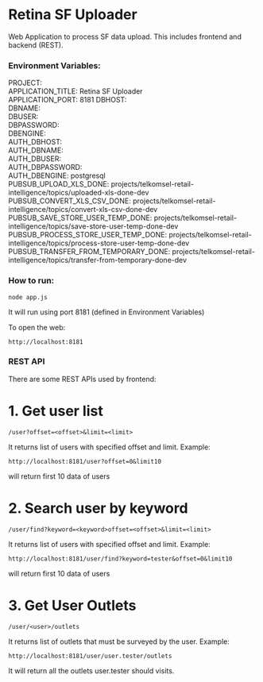 # Retina SF Uploader
Web Application to process SF data upload. This includes frontend and backend (REST).

### Environment Variables:

PROJECT:  
APPLICATION_TITLE: Retina SF Uploader  
APPLICATION_PORT: 8181 
DBHOST:   
DBNAME:   
DBUSER:    
DBPASSWORD:   
DBENGINE:    
AUTH_DBHOST:   
AUTH_DBNAME:    
AUTH_DBUSER:    
AUTH_DBPASSWORD:   
AUTH_DBENGINE: postgresql  
PUBSUB_UPLOAD_XLS_DONE: projects/telkomsel-retail-intelligence/topics/uploaded-xls-done-dev  
PUBSUB_CONVERT_XLS_CSV_DONE: projects/telkomsel-retail-intelligence/topics/convert-xls-csv-done-dev 
PUBSUB_SAVE_STORE_USER_TEMP_DONE: projects/telkomsel-retail-intelligence/topics/save-store-user-temp-done-dev  
PUBSUB_PROCESS_STORE_USER_TEMP_DONE: projects/telkomsel-retail-intelligence/topics/process-store-user-temp-done-dev 
PUBSUB_TRANSFER_FROM_TEMPORARY_DONE: projects/telkomsel-retail-intelligence/topics/transfer-from-temporary-done-dev 

### How to run:
```
node app.js
```
It will run using port 8181 (defined in Environment Variables)

To open the web:
```
http://localhost:8181
```
### REST API

There are some REST APIs used by frontend:

# 1. Get user list
```
/user?offset=<offset>&limit=<limit> 
```
It returns list of users with specified offset and limit.
Example:
```
http://localhost:8181/user?offset=0&limit10
```
will return first 10 data of users

# 2. Search user by keyword
```
/user/find?keyword=<keyword>offset=<offset>&limit=<limit> 
```
It returns list of users with specified offset and limit.
Example:
```
http://localhost:8181/user/find?keyword=tester&offset=0&limit10
```
will return first 10 data of users

# 3. Get User Outlets
```
/user/<user>/outlets
```
It returns list of outlets that must be surveyed by the user.
Example:
```
http://localhost:8181/user/user.tester/outlets
```
It will return all the outlets user.tester should visits.




